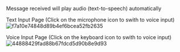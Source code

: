 Message received will play audio (text-to-speech) automatically

Text Input Page (Click on the microphone icon to swith to voice input)
![f7a10e74848d89b4ef6bcea52fb2635](https://github.com/zlc1254130852/AI_Assistant_Android/assets/118621914/2a5b6ef0-a87d-4cda-ad0a-1eda1ec2eac7)

Voice Input Page (Click on the keyboard icon to swith to voice input)
![44888429fad88b67fdcd5d90b8e9d93](https://github.com/zlc1254130852/AI_Assistant_Android/assets/118621914/b2952e73-1b52-4f60-bc0c-a02f53bf0ac3)

